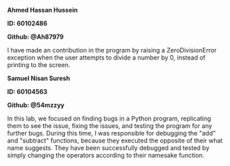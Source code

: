 **Ahmed Hassan Hussein**

**ID: 60102486**

**Github: @Ah87979**

I have made an contribution in the program by raising a ZeroDivisionError exception when the user attempts to divide a number by 0, instead of printing to the screen.

**Samuel Nisan Suresh**

**ID: 60104563**

**Github: @54mzzyy**

In this lab, we focused on finding bugs in a Python program, replicating them to see the issue, fixing the issues, and testing the program for any further bugs. During this time, I was responsible for debugging the "add" and "subtract" functions, because they executed the opposite of their what name suggests. They have been successfully debugged and tested by simply changing the operators according to their namesake function.
